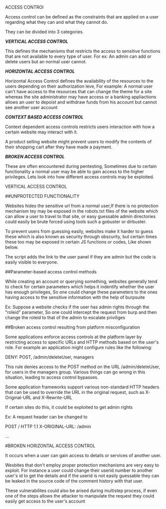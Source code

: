 ACCESS CONTROl

Access control can be defined as the constraints that are applied on a user regarding what they can and what they cannot do.

They can be divided into 3 categories.

___VERTICAL ACCESS CONTROL___


This defines the mechanisms that restricts the access to sensitive functions that are not available to every type of user.
For ex: An admin can add or delete users but an normal user cannot.


___HORIZONTAL ACCESS CONTROL___


Horizontal Access Control defines the availability of the resources to the users depending on their authorization leve, For example: A normal user can't have access to the resources that can change the theme for a site whereas the site administrator may have access or a banking appliactions allows an user to depoist and withdraw funds from his account but cannot see another user account


___CONTEXT BASED ACCESS CONTROL___

Context dependent access controls restricts users interaction with how  a certain website may interact with it.

A product selling website might prevent users to modify  the contents of their shopping cart after they have made a payment.


___BROKEN ACCESS CONTROL___

These are often encountered during pentesting, Sometimes due to certain functionality a normal user may be able to gain access to the higher privileges. Lets look into how different access controls may be exploited.

VERTICAL ACCESS CONTROL

##UNPROTECTED FUNCTIONALITY

Websites hides the sensitive url from a normal user,If there is no protection mechanism tey may be exposed in the robots.txt files of the website which can allow a user to travel to that site, or easy guessable admin directories could easily be brute forced using tools such a gobuster or dirbuster.

To prevent users from guessing easily, websites make it harder to guess these which is also known as security through obscurity, but certain times these too may be exposed in certain JS functions or codes, Like shown below.

<script>
var isAdmin = false;
if (isAdmin) {
  ...
  var adminPanelTag = document.createElement('a');
  adminPanelTag.setAttribute('https://insecure-website.com/administrator-panel-yb556');
  adminPanelTag.innerText = 'Admin panel';
  ...
}
</script> 

The script adds the link to the user panel if they are admin but the code is easily visible to everyone.

##Parameter-based access control methods

While creating an account or querying something, websites generally tend to check for certain parameters which helps it indentify whether the user has enough privileges, So one could change these parameters to the ones having access to the sensitive information with the help of burpsuite

Ex: Suppose a website checks if the user has admin rights through the "roleid" parameter, So one could intercept the request from burp and then change the roleid to that of the admin to escalate priviliges


##Broken access control resulting from platform misconfiguration

 Some applications enforce access controls at the platform layer by restricting access to specific URLs and HTTP methods based on the user's role. For example an application might configure rules like the following:

DENY: POST, /admin/deleteUser, managers

This rule denies access to the POST method on the URL /admin/deleteUser, for users in the managers group. Various things can go wrong in this situation, leading to access control bypasses. 


Some application frameworks support various non-standard HTTP headers that can be used to override the URL in the original request, such as X-Original-URL and X-Rewrite-URL

If certain sites do this, it could be exploited to get admin rights

Ex: A request header can be changed to

POST / HTTP 1.1
X-ORIGINAL-URL: /admin


...


#BROKEN HORIZONTAL ACCESS CONTROL

It occurs when a user can gain access to details or services of another user.

Wesbites that don't employ proper protection mechanisms are very easy to exploit. For instance a user could change their userid number to another user's id to get the details and if the userid is not easily guessable they can be leaked in the source code of the comment history with that user.

These vulnerabilites could also be arised during multistep process, if even one of the steps allows the attacker to manipulate the request they could easily get access to the user's account